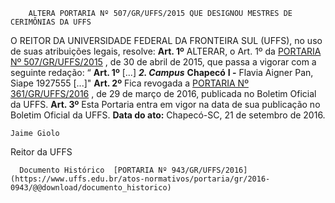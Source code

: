         ALTERA PORTARIA Nº 507/GR/UFFS/2015 QUE DESIGNOU MESTRES DE CERIMÔNIAS DA UFFS  

 O REITOR DA UNIVERSIDADE FEDERAL DA FRONTEIRA SUL (UFFS), no uso de suas atribuições legais, resolve:   **Art. 1º** ALTERAR, o Art. 1º da [PORTARIA Nº 507/GR/UFFS/2015](https://www.uffs.edu.br/atos-normativos/portaria/gr/2015-0507)  , de 30 de abril de 2015, que passa a vigorar com a seguinte redação: “ **Art. 1º** [...]  ***2. Campus***  **Chapecó**  **I -** Flavia Aigner Pan, Siape 1927555 [...]"   **Art. 2º** Fica revogada a [PORTARIA Nº 361/GR/UFFS/2016](https://www.uffs.edu.br/atos-normativos/portaria/gr/2016-0361)  , de 29 de março de 2016, publicada no Boletim Oficial da UFFS.   **Art. 3º** Esta Portaria entra em vigor na data de sua publicação no Boletim Oficial da UFFS.      **Data do ato:** Chapecó-SC, 21 de setembro de 2016.   
 

    Jaime Giolo   
 Reitor da UFFS 

      Documento Histórico  [PORTARIA Nº 943/GR/UFFS/2016](https://www.uffs.edu.br/atos-normativos/portaria/gr/2016-0943/@@download/documento_historico)     
      